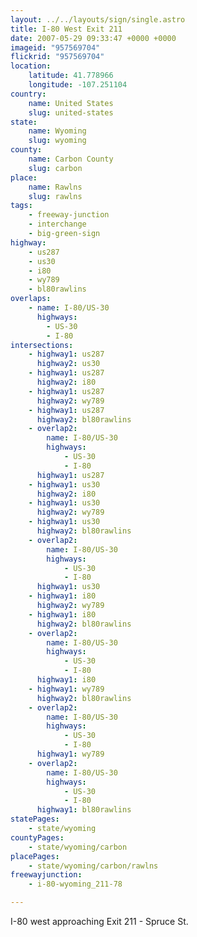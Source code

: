 ```yaml
---
layout: ../../layouts/sign/single.astro
title: I-80 West Exit 211
date: 2007-05-29 09:33:47 +0000 +0000
imageid: "957569704"
flickrid: "957569704"
location:
    latitude: 41.778966
    longitude: -107.251104
country:
    name: United States
    slug: united-states
state:
    name: Wyoming
    slug: wyoming
county:
    name: Carbon County
    slug: carbon
place:
    name: Rawlns
    slug: rawlns
tags:
    - freeway-junction
    - interchange
    - big-green-sign
highway:
    - us287
    - us30
    - i80
    - wy789
    - bl80rawlins
overlaps:
    - name: I-80/US-30
      highways:
        - US-30
        - I-80
intersections:
    - highway1: us287
      highway2: us30
    - highway1: us287
      highway2: i80
    - highway1: us287
      highway2: wy789
    - highway1: us287
      highway2: bl80rawlins
    - overlap2:
        name: I-80/US-30
        highways:
            - US-30
            - I-80
      highway1: us287
    - highway1: us30
      highway2: i80
    - highway1: us30
      highway2: wy789
    - highway1: us30
      highway2: bl80rawlins
    - overlap2:
        name: I-80/US-30
        highways:
            - US-30
            - I-80
      highway1: us30
    - highway1: i80
      highway2: wy789
    - highway1: i80
      highway2: bl80rawlins
    - overlap2:
        name: I-80/US-30
        highways:
            - US-30
            - I-80
      highway1: i80
    - highway1: wy789
      highway2: bl80rawlins
    - overlap2:
        name: I-80/US-30
        highways:
            - US-30
            - I-80
      highway1: wy789
    - overlap2:
        name: I-80/US-30
        highways:
            - US-30
            - I-80
      highway1: bl80rawlins
statePages:
    - state/wyoming
countyPages:
    - state/wyoming/carbon
placePages:
    - state/wyoming/carbon/rawlns
freewayjunction:
    - i-80-wyoming_211-78

---
```

I-80 west approaching Exit 211 - Spruce St.